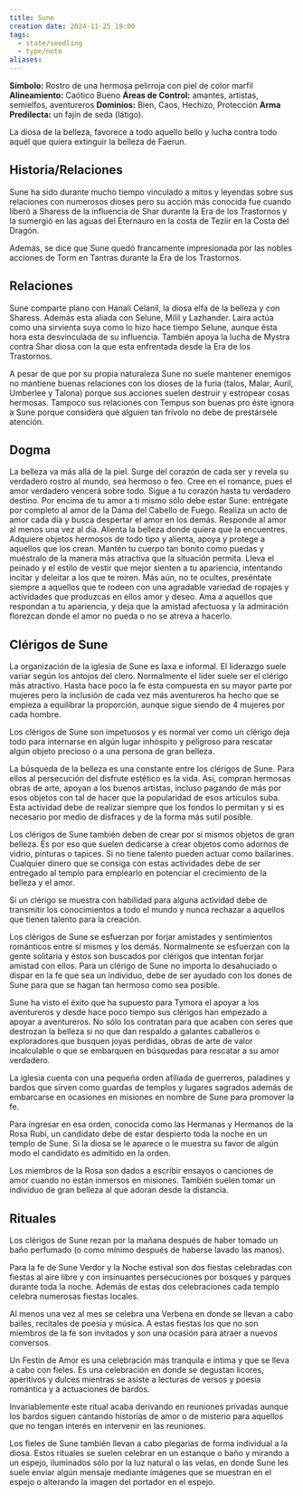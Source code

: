 ```yaml
---
title: Sune
creation date: 2024-11-25 19:00
tags:
  - state/seedling
  - type/note
aliases:
---
```

**Símbolo:** Rostro de una hermosa pelirroja con piel de color marfil
**Alineamiento:** Caótico Bueno
**Áreas de Control:** amantes, artistas, semielfos, aventureros
**Dominios:** Bien, Caos, Hechizo, Protección
**Arma Predilecta:** un fajín de seda (látigo).

La diosa de la belleza, favorece a todo aquello bello y lucha contra todo aquél que quiera extinguir la belleza de Faerun.

## Historia/Relaciones

Sune ha sido durante mucho tiempo vinculado a mitos y leyendas sobre sus relaciones con numerosos dioses pero su acción más conocida fue cuando liberó a Sharess de la influencia de Shar durante la Era de los Trastornos y la sumergió en las aguas del Eternauro en la costa de Teziir en la Costa del Dragón.

Además, se dice que Sune quedó francamente impresionada por las nobles acciones de Torm en Tantras durante la Era de los Trastornos.

## Relaciones

Sune comparte plano con Hanali Celanil, la diosa elfa de la belleza y con Sharess. Además esta aliada con Selune, Milil y Lazhander. Laira actúa como una sirvienta suya como lo hizo hace tiempo Selune, aunque ésta hora esta desvinculada de su influencia. También apoya la lucha de Mystra contra Shar diosa con la que esta enfrentada desde la Era de los Trastornos.

A pesar de que por su propia naturaleza Sune no suele mantener enemigos no mantiene buenas relaciones con los dioses de la furia (talos, Malar, Auril, Umberlee y Talona) porque sus acciones suelen destruir y estropear cosas hermosas. Tampoco sus relaciones con Tempus son buenas pro éste ignora a Sune porque considera que alguien tan frívolo no debe de prestársele atención.

## Dogma

La belleza va más allá de la piel. Surge del corazón de cada ser y revela su verdadero rostro al mundo, sea hermoso o feo. Cree en el romance, pues el amor verdadero vencerá sobre todo. Sigue a tu corazón hasta tu verdadero destino. Por encima de tu amor a ti mismo sólo debe estar Sune: entrégate por completo al amor de la Dama del Cabello de Fuego. Realiza un acto de amor cada día y busca despertar el amor en los demás. Responde al amor al menos una vez al día. Alienta la belleza donde quiera que la encuentres. Adquiere objetos hermosos de todo tipo y alienta, apoya y protege a aquellos que los crean. Mantén tu cuerpo tan bonito como puedas y muéstralo de la manera más atractiva que la situación permita. Lleva el peinado y el estilo de vestir que mejor sienten a tu apariencia, intentando incitar y deleitar a los que te miren. Más aún, no te ocultes, preséntate siempre a aquellos que te rodeen con una agradable variedad de ropajes y actividades que produzcas en ellos amor y deseo. Ama a aquellos que respondan a tu apariencia, y deja que la amistad afectuosa y la admiración florezcan donde el amor no pueda o no se atreva a hacerlo.

## Clérigos de Sune

La organización de la iglesia de Sune es laxa e informal. El liderazgo suele variar según los antojos del clero. Normalmente el líder suele ser el clérigo más atractivo. Hasta hace poco la fe esta compuesta en su mayor parte por mujeres pero la inclusión de cada vez más aventureros ha hecho que se empieza a equilibrar la proporción, aunque sigue siendo de 4 mujeres por cada hombre.

Los clérigos de Sune son impetuosos y es normal ver como un clérigo deja todo para internarse en algún lugar inhóspito y peligroso para rescatar algún objeto precioso o a una persona de gran belleza.

La búsqueda de la belleza es una constante entre los clérigos de Sune. Para ellos al persecución del disfrute estético es la vida. Así, compran hermosas obras de arte, apoyan a los buenos artistas, incluso pagando de más por esos objetos con tal de hacer que la popularidad de esos artículos suba. Esta actividad debe de realizar siempre que los fondos lo permitan y si es necesario por medio de disfraces y de la forma más sutil posible.

Los clérigos de Sune también deben de crear por si mismos objetos de gran belleza. Es por eso que suelen dedicarse a crear objetos como adornos de vidrio, pinturas o tapices. Si no tiene talento pueden actuar como bailarines. Cualquier dinero que se consiga con estas actividades debe de ser entregado al templo para emplearlo en potenciar el crecimiento de la belleza y el amor.

Si un clérigo se muestra con habilidad para alguna actividad debe de transmitir los conocimientos a todo el mundo y nunca rechazar a aquellos que tienen talento para la creación.

Los clérigos de Sune se esfuerzan por forjar amistades y sentimientos románticos entre sí mismos y los demás. Normalmente se esfuerzan con la gente solitaria y éstos son buscados por clérigos que intentan forjar amistad con ellos. Para un clérigo de Sune no importa lo desahuciado o dispar en la fe que sea un individuo, debe de ser ayudado con los dones de Sune para que se hagan tan hermoso como sea posible.

Sune ha visto el éxito que ha supuesto para Tymora el apoyar a los aventureros y desde hace poco tiempo sus clérigos han empezado a apoyar a aventureros. No sólo los contratan para que acaben con seres que destrozan la belleza si no que dan respaldo a galantes caballeros o exploradores que busquen joyas perdidas, obras de arte de valor incalculable o que se embarquen en búsquedas para rescatar a su amor verdadero.

La iglesia cuenta con una pequeña orden afiliada de guerreros, paladines y bardos que sirven como guardas de templos y lugares sagrados además de embarcarse en ocasiones en misiones en nombre de Sune para promover la fe.

Para ingresar en esa orden, conocida como las Hermanas y Hermanos de la Rosa Rubí, un candidato debe de estar despierto toda la noche en un templo de Sune. Si la diosa se le aparece o le muestra su favor de algún modo el candidato es admitido en la orden.

Los miembros de la Rosa son dados a escribir ensayos o canciones de amor cuando no están inmersos en misiones. También suelen tomar un individuo de gran belleza al que adoran desde la distancia.

## Rituales

Los clérigos de Sune rezan por la mañana después de haber tomado un baño perfumado (o como mínimo después de haberse lavado las manos).

Para la fe de Sune Verdor y la Noche estival son dos fiestas celebradas con fiestas al aire libre y con insinuantes persecuciones por bosques y parques durante toda la noche. Además de estas dos celebraciones cada templo celebra numerosas fiestas locales.

Al menos una vez al mes se celebra una Verbena en donde se llevan a cabo bailes, recitales de poesía y música. A estas fiestas los que no son miembros de la fe son invitados y son una ocasión para atraer a nuevos conversos.

Un Festín de Amor es una celebración más tranquila e íntima y que se lleva a cabo con fieles. Es una celebración en donde se degustan licores, aperitivos y dulces mientras se asiste a lecturas de versos y poesía romántica y a actuaciones de bardos.

Invariablemente este ritual acaba derivando en reuniones privadas aunque los bardos siguen cantando historias de amor o de misterio para aquellos que no tengan interés en intervenir en las reuniones.

Los fieles de Sune también llevan a cabo plegarias de forma individual a la diosa. Estos rituales se suelen celebrar en un estanque o baño y mirando a un espejo, iluminados sólo por la luz natural o las velas, en donde Sune les suele enviar algún mensaje mediante imágenes que se muestran en el espejo o alterando la imagen del portador en el espejo.
